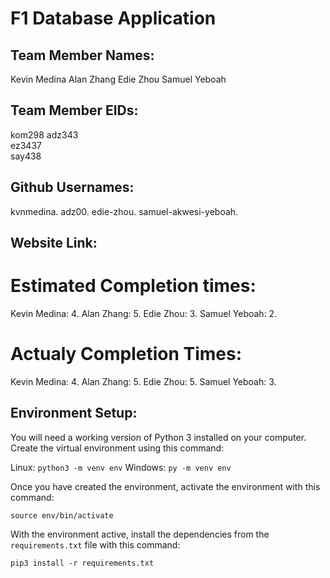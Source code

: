 # F1 Database Application

## Team Member Names:
Kevin Medina 
Alan Zhang 
Edie Zhou 
Samuel Yeboah 

## Team Member EIDs:
kom298 
adz343  
ez3437  
say438  

## Github Usernames:
kvnmedina. 
adz00. 
edie-zhou. 
samuel-akwesi-yeboah. 

## Website Link:

# Estimated Completion times:
Kevin Medina: 4. 
Alan Zhang: 5. 
Edie Zhou: 3. 
Samuel Yeboah: 2. 

# Actualy Completion Times:
Kevin Medina: 4. 
Alan Zhang: 5. 
Edie Zhou: 5. 
Samuel Yeboah: 3. 

## Environment Setup:
You will need a working version of Python 3 installed on your computer. Create the virtual environment using this command:

Linux: `python3 -m venv env`
Windows: `py -m venv env`

Once you have created the environment, activate the environment with this command:

`source env/bin/activate`

With the environment active, install the dependencies from the `requirements.txt` file with this command:

`pip3 install -r requirements.txt`

